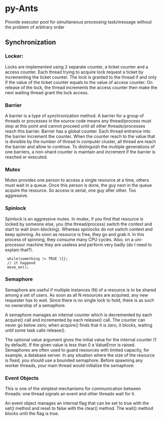# py-Ants
Provide executor pool for simultaneous processing task/message without  the problem of arbitrary order

## Synchronization

### Locker:
Locks are implemented using 2 separate counter, a ticket counter and a access counter. Each thread trying to acquire lock request a ticket by incrementing the ticket counter. The lock is granted to the thread if and only if the value of the ticket counter equals to the value of access counter. On release of the lock, the thread increments the access counter then make the next waiting thread grant the lock access.

### Barrier
A barrier is a type of synchronization method. A barrier for a group of threads or processes in the source code means any thread/process must stop at this point and cannot proceed until all other threads/processes reach this barrier.
Barrier has a global counter. Each thread entrance into the barrier increment the counter. When the counter reach to the value that is divisible by the number of thread in computer cluster, all thread are reach the barrier and allow to continue. To distinguish the multiple generations of one barriers, a non-shard counter is maintain and increment if the barrier is reached or executed.

### Mutex 
Mutex provides one person to access a single resource at a time, others must wait in a queue. Once this person is done, the guy next in the queue acquire the resource.
So access is serial, one guy after other. Too aggressive.

### Spinlock
Spinlock is an aggressive mutex. In mutex, if you find that resource is locked by someone else, you (the thread/process) switch the context and start to wait (non-blocking).
Whereas spinlocks do not switch context and keep spinning. As soon as resource is free, they go and grab it. In this process of spinning, they consume many CPU cycles. Also, on a uni-processor machine they are useless and perform very badly (do I need to explain that?).
```
 while(something != TRUE ){};
 // it happend
 move_on();
```

### Semaphore
Semaphore are useful if multiple instances (N) of a resource is to be shared among a set of users. As soon as all N resources are acquired, any new requester has to wait. Since there is no single lock to hold, there is as such no ownership of a semaphore.

A semaphore manages an internal counter which is decremented by each acquire() call and incremented by each release() call. The counter can never go below zero; when acquire() finds that it is zero, it blocks, waiting until some task calls release().

The optional value argument gives the initial value for the internal counter (1 by default). If the given value is less than 0 a ValueError is raised.
Semaphores are often used to guard resources with limited capacity, for example, a database server. In any situation where the size of the resource is fixed, you should use a bounded semaphore. Before spawning any worker threads, your main thread would initialize the semaphore:

### Event Objects
This is one of the simplest mechanisms for communication between threads: one thread signals an event and other threads wait for it.

An event object manages an internal flag that can be set to true with the set() method and reset to false with the clear() method. The wait() method blocks until the flag is true.
